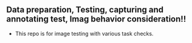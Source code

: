 ## Data preparation, Testing, capturing and annotating test, Imag behavior consideration!!

- This repo is for image testing with various task checks.
